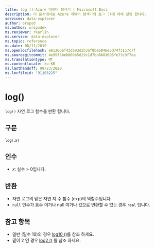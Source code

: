 ```yaml
---
title: log ()-Azure 데이터 탐색기 | Microsoft Docs
description: 이 문서에서는 Azure 데이터 탐색기의 로그 ()에 대해 설명 합니다.
services: data-explorer
author: orspod
ms.author: orspodek
ms.reviewer: rkarlin
ms.service: data-explorer
ms.topic: reference
ms.date: 08/11/2019
ms.openlocfilehash: e81266bf43da93d2b36f0be5846e5d74f3157c7f
ms.sourcegitcommit: 4e95f5beb060b5d29c1d7bb8683695fe73c9f7ea
ms.translationtype: MT
ms.contentlocale: ko-KR
ms.lasthandoff: 09/23/2020
ms.locfileid: "91103225"
---
```

# <a name="log"></a>log()

`log()` 자연 로그 함수를 반환 합니다.  

## <a name="syntax"></a>구문

`log(`*.x*`)`

## <a name="arguments"></a>인수

* *x*: 실수 > 0입니다.

## <a name="returns"></a>반환

* 자연 로그의 밑은 자연 지 수 함수 (exp)의 역함수입니다.
* `null` 인수가 음수 이거나 null 이거나 값으로 변환할 수 없는 경우 `real` 입니다. 

## <a name="see-also"></a>참고 항목

* 일반 (밑수 10)의 경우 [log10 ()](log10-function.md)를 참조 하세요.
* 밑이 2 인 경우 [log2 ()](log2-function.md) 를 참조 하세요.